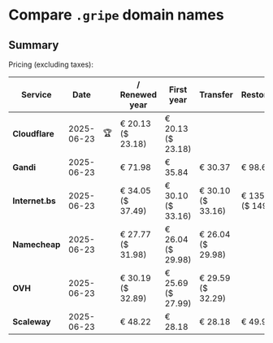 # Compare `.gripe` domain names

## Summary

Pricing (excluding taxes):

| Service | Date |  | / Renewed year | First year | Transfer | Restoration |
|--|--|--|--|--|--|--|
| **Cloudflare** | 2025-06-23 | 🏆 | € 20.13<br>($ 23.18) | € 20.13<br>($ 23.18) |  |  |
| **Gandi** | 2025-06-23 |  | € 71.98 | € 35.84 | € 30.37 | € 98.66 |
| **Internet.bs** | 2025-06-23 |  | € 34.05<br>($ 37.49) | € 30.10<br>($ 33.16) | € 30.10<br>($ 33.16) | € 135.89<br>($ 149.69) |
| **Namecheap** | 2025-06-23 |  | € 27.77<br>($ 31.98) | € 26.04<br>($ 29.98) | € 26.04<br>($ 29.98) |  |
| **OVH** | 2025-06-23 |  | € 30.19<br>($ 32.89) | € 25.69<br>($ 27.99) | € 29.59<br>($ 32.29) |  |
| **Scaleway** | 2025-06-23 |  | € 48.22 | € 28.18 | € 28.18 | € 49.99 |
